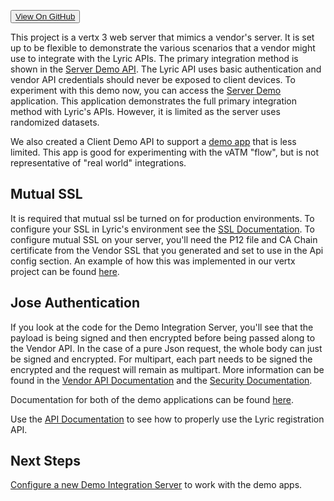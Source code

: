 <button><a href="https://github.com/LyricFinancial/demo-integration-server" target="_blank" class="btn btn-secondary btn-hero">View On GitHub</a></button>

This project is a vertx 3 web server that mimics a vendor's server.  It is set up to be flexible to
demonstrate the various scenarios that a vendor might use to integrate with the Lyric APIs. The primary integration method is shown in the [Server Demo API](!Demo_Integration_Server/Server_Demo_Api). The Lyric API uses basic authentication and vendor API credentials should never be exposed to client devices. To experiment with this demo now, you can access the [Server Demo](http://client-demo-stage.lyricfinancial.com/#/demo-server) application. This application demonstrates the full primary integration method with Lyric's APIs. However, it is limited as the server uses randomized datasets.

We also created a Client Demo API to support a [demo app](http://client-demo-stage.lyricfinancial.com/#/demo)
that is less limited. This app is good for experimenting with the vATM "flow", but is not representative
of "real world" integrations.

## Mutual SSL
It is required that mutual ssl be turned on for production environments.  To configure your SSL in Lyric's environment see the [SSL Documentation](!Server_Integration/SSL).  To configure mutual SSL on your server, you'll need the P12 file and CA Chain certificate from the Vendor SSL that you generated and set to use in the Api config section.  An example of how this was implemented in our vertx project can be found [here](https://github.com/LyricFinancial/demo-integration-server/blob/master/src/main/java/com/lyric/controllers/DemoBaseController.java).

## Jose Authentication
If you look at the code for the Demo Integration Server, you'll see that the payload is being signed and then encrypted before being passed along to the Vendor API.  In the case of a pure Json request, the whole body can just be signed and encrypted.  For multipart, each part needs to be signed the encrypted and the request will remain as multipart.  More information can be found in the [Vendor API Documentation](/secure/vendor-api/) and the [Security Documentation](!Server_Integration/Royalty_Sales_Data/Content_Type).  

Documentation for both of the demo applications can be found [here](!Angular_Demo).

Use the [API Documentation](/secure/vendor-api/) to see how to properly
use the Lyric registration API.


## Next Steps

[Configure a new Demo Integration Server](!Demo_Integration_Server/Welcome) to work with the demo apps.

